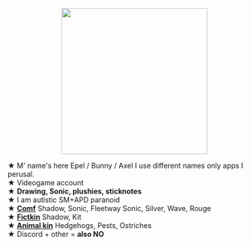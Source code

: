 <p align="center">
<img src="https://media.discordapp.net/attachments/1196764336656502797/1232640218906230794/Untitled80_20240424173109.png?ex=662a3129&is=6628dfa9&hm=e3d36d1e2b2bc4cd453ad4d11cd329b8d9f8979b5869c9c9b4aef960a3fb00d2&"<width="290" height="290">
</p>

★ M' name's here Epel / Bunny / Axel I use different names only apps I perusal.
\
★ Videogame account
\
★ **Drawing, Sonic, plushies, sticknotes**
\
★ I am autistic SM+APD paranoid
\
★ [**Comf**](!) Shadow, Sonic, Fleetway Sonic, Silver, Wave, Rouge
\
★ [**Fictkin**](!) Shadow, Kit
\
★ [**Animal kin**](!) Hedgehogs, Pests, Ostriches
\
★ Discord + other = **also NO**
